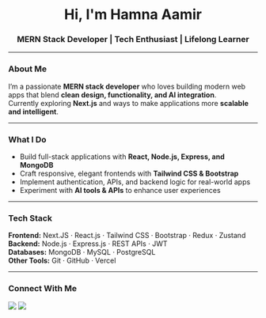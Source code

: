 <h1 align="center">Hi, I'm Hamna Aamir</h1>
<h3 align="center">MERN Stack Developer | Tech Enthusiast | Lifelong Learner</h3>

---

### About Me  
I’m a passionate **MERN stack developer** who loves building modern web apps that blend **clean design, functionality, and AI integration**.  
Currently exploring **Next.js** and ways to make applications more **scalable and intelligent**.  

---

### What I Do  
-  Build full-stack applications with **React, Node.js, Express, and MongoDB**  
- Craft responsive, elegant frontends with **Tailwind CSS & Bootstrap**  
- Implement authentication, APIs, and backend logic for real-world apps  
- Experiment with **AI tools & APIs** to enhance user experiences  

---

### Tech Stack  
**Frontend:** Next.JS · React.js · Tailwind CSS · Bootstrap · Redux · Zustand  
**Backend:** Node.js · Express.js · REST APIs · JWT  
**Databases:** MongoDB · MySQL · PostgreSQL  
**Other Tools:** Git · GitHub · Vercel  

---

### Connect With Me  
<p align="left">
<a href="https://www.linkedin.com/in/hamna-aamir/" target="_blank"><img src="https://img.shields.io/badge/-LinkedIn-blue?style=for-the-badge&logo=linkedin&logoColor=white"/></a>
<a href="https://github.com/hamna4503" target="_blank"><img src="https://img.shields.io/badge/-GitHub-black?style=for-the-badge&logo=github&logoColor=white"/></a>
</p>
